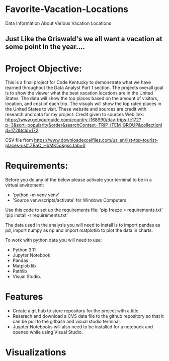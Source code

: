 # Favorite-Vacation-Locations
Data Information About Various Vacation Locations


## Just Like the Griswald's we all want a vacation at some point in the year....
# Project Objective:
This is a final project for Code Kentucky to demonstrate what we have learned throughout the Data Analyst Part 1 section. The projects overall goal is to show the viewer what the best vacation locations are in the United States. The data will show the top places based on the amount of visitors, location, and cost of each trip. The visuals will show the top rated places in the United States to visit. These website and sources are credit with research and data for my project: 
Credit given to sources Web link: https://www.getyourguide.com/country-l168990/day-trips-tc172?p=3&sort=popularity&order&searchContext=TRIP_ITEM_GROUP&collectionId=172&tcId=172

CSV file from https://www.downloadexcelfiles.com/us_en/list-top-tourist-places-us#.ZBaO_HbMK5c&gsc.tab=0

# Requirements:
Before you do any of the below please activate your terminal to be in a virtual enviroment:
 * 'python -m venv venv'
 * 'Source venv/scripts/activate' for Windows Computers

Use this code to  set up the requirements file:
'pip freeze > requirements.txt'
'pip install -r requirements.txt'

The data used in the analysis you will need to install is to 
import pandas as pd, import numpy as np and import matplotlib 
to plot the data in charts.

To work with python data you will need to use: 
* Python 3.11 
* Jupyter Notebook 
* Pandas 
* Matplob lib 
* Pathlib
* Visual Studio. 
# Features
* Create a git hub to store repository for the project with a title 
* Reserach and download a CVS data file to the github repository so that it can be pull to the gitbash and visual studio terminal. 
* Juypter Notebooks will also need to be installed for a notebook and opened while using Visual Studio.
# Visualizations 
